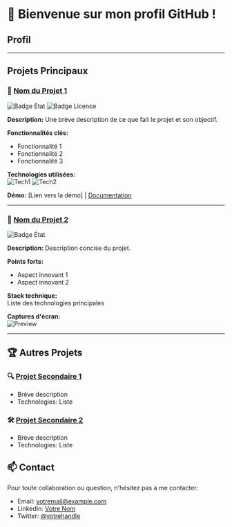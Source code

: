 # 👋 Bienvenue sur mon profil GitHub !

## Profil

---
## Projets Principaux

### 🚀 [Nom du Projet 1](lien-vers-le-repo)
![Badge État](https://img.shields.io/badge/état-complet-success) 
![Badge Licence](https://img.shields.io/badge/licence-MIT-blue)

**Description:** Une brève description de ce que fait le projet et son objectif.

**Fonctionnalités clés:**
- Fonctionnalité 1
- Fonctionnalité 2
- Fonctionnalité 3

**Technologies utilisées:**  
![Tech1](https://img.shields.io/badge/-Tech1-COLOR?style=flat&logo=LOGO)
![Tech2](https://img.shields.io/badge/-Tech2-COLOR?style=flat&logo=LOGO)

**Démo:** [Lien vers la démo] | [Documentation](lien-vers-la-doc)

---

### 🎨 [Nom du Projet 2](lien-vers-le-repo)
![Badge État](https://img.shields.io/badge/état-en%20développement-orange)

**Description:** Description concise du projet.

**Points forts:**
- Aspect innovant 1
- Aspect innovant 2

**Stack technique:**  
Liste des technologies principales

**Captures d'écran:**  
![Preview](lien-vers-image)

---

## 🏆 Autres Projets

### 🔍 [Projet Secondaire 1](lien)
- Brève description
- Technologies: Liste

### 🛠 [Projet Secondaire 2](lien)
- Brève description
- Technologies: Liste

## 📫 Contact

Pour toute collaboration ou question, n'hésitez pas à me contacter:
- Email: votremail@example.com
- LinkedIn: [Votre Nom](lien-linkedin)
- Twitter: [@votrehandle](lien-twitter)

